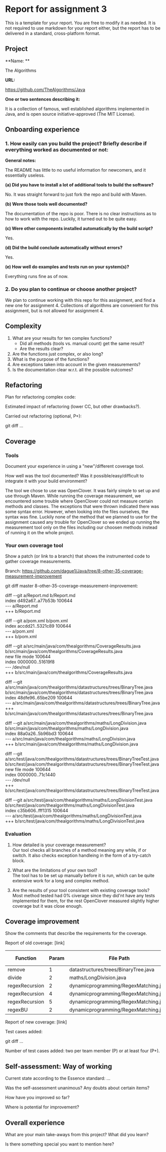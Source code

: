 # Report for assignment 3

This is a template for your report. You are free to modify it as needed.
It is not required to use markdown for your report either, but the report
has to be delivered in a standard, cross-platform format.

## Project

**Name: **

The Algorithms

**URL:**

https://github.com/TheAlgorithms/Java

**One or two sentences describing it:**

It is a collection of famous, well established algorithms implemented in Java, and is open source initiative-approved (The MIT License).

## Onboarding experience

### 1. How easily can you build the project? Briefly describe if everything worked as documented or not:

**General notes:**

The README has little to no useful information for newcomers, and it essentially useless.

**(a) Did you have to install a lot of additional tools to build the software?**

No. It was straight forward to just fork the repo and build with Maven.

**(b) Were those tools well documented?**

The documentation of the repo is poor. There is no clear instructions as to how to work with the repo. Luckily, it turned out to be quite easy.

**(c) Were other components installed automatically by the build script?**

Yes.

**(d) Did the build conclude automatically without errors?**

Yes.

**(e) How well do examples and tests run on your system(s)?**

Everything runs fine as of now.

### 2. Do you plan to continue or choose another project?
We plan to continue working with this repo for this assignment, and find a new one for assignment 4. Collections of algorithms are convenient for this assignment, but is not allowed for assignment 4.


## Complexity

1. What are your results for ten complex functions?
   * Did all methods (tools vs. manual count) get the same result?
   * Are the results clear?
2. Are the functions just complex, or also long?
3. What is the purpose of the functions?
4. Are exceptions taken into account in the given measurements?
5. Is the documentation clear w.r.t. all the possible outcomes?

## Refactoring

Plan for refactoring complex code:

Estimated impact of refactoring (lower CC, but other drawbacks?).

Carried out refactoring (optional, P+):

git diff ...

## Coverage

### Tools

Document your experience in using a "new"/different coverage tool.

How well was the tool documented? Was it possible/easy/difficult to
integrate it with your build environment?

The tool we chose to use was OpenClover. It was fairly simple to set up and use through Maven. While running the coverage measurement, we encountered some trouble where OpenClover could not measure certain methods and classes. The exceptions that were thrown indicated there was some syntax error. However, when looking into the files ourselves, the syntax was fine. Luckily none of the method that we planned to use for the assignment caused any trouble for OpenClover so we ended up running the measurement tool only on the files including our choosen methods instead of running it on the whole project.

### Your own coverage tool

Show a patch (or link to a branch) that shows the instrumented code to
gather coverage measurements.

Branch: https://github.com/dague1/Java/tree/8-other-35-coverage-measurement-improvement

git diff master 8-other-35-coverage-measurement-improvement:

diff --git a/Report.md b/Report.md  
index d492a67..a77b53b 100644  
--- a/Report.md  
+++ b/Report.md  

diff --git a/pom.xml b/pom.xml  
index accdd21..5321c89 100644  
--- a/pom.xml  
+++ b/pom.xml  

diff --git a/src/main/java/com/thealgorithms/CoverageResults.java b/src/main/java/com/thealgorithms/CoverageResults.java  
new file mode 100644  
index 0000000..51619f8  
--- /dev/null  
+++ b/src/main/java/com/thealgorithms/CoverageResults.java  

diff --git a/src/main/java/com/thealgorithms/datastructures/trees/BinaryTree.java b/src/main/java/com/thealgorithms/datastructures/trees/BinaryTree.java  
index 48dfe96..65be209 100644  
--- a/src/main/java/com/thealgorithms/datastructures/trees/BinaryTree.java  
+++ b/src/main/java/com/thealgorithms/datastructures/trees/BinaryTree.java  

diff --git a/src/main/java/com/thealgorithms/maths/LongDivision.java b/src/main/java/com/thealgorithms/maths/LongDivision.java  
index 88a0a26..5b96bd3 100644  
--- a/src/main/java/com/thealgorithms/maths/LongDivision.java  
+++ b/src/main/java/com/thealgorithms/maths/LongDivision.java  

diff --git a/src/test/java/com/thealgorithms/datastructures/trees/BinaryTreeTest.java b/src/test/java/com/thealgorithms/datastructures/trees/BinaryTreeTest.java  
new file mode 100644  
index 0000000..71c1440  
--- /dev/null  
+++ b/src/test/java/com/thealgorithms/datastructures/trees/BinaryTreeTest.java  

diff --git a/src/test/java/com/thealgorithms/maths/LongDivisionTest.java b/src/test/java/com/thealgorithms/maths/LongDivisionTest.java  
index c35b606..fff1315 100644  
--- a/src/test/java/com/thealgorithms/maths/LongDivisionTest.java  
+++ b/src/test/java/com/thealgorithms/maths/LongDivisionTest.java  

### Evaluation

1. How detailed is your coverage measurement?  
Our tool checks all branches of a method meaning any while, if or switch. It also checks exception handleing in the form of a try-catch block.

2. What are the limitations of your own tool?  
The tool has to be set up manually before it is run, which can be quite extensive work for a long and complex method.

3. Are the results of your tool consistent with existing coverage tools?  
Most method tested had 0% civerage since they did'nt have any tests implemented for them, for the rest OpenClover measured slightly higher coverage but it was close enough.

## Coverage improvement

Show the comments that describe the requirements for the coverage.

Report of old coverage: [link]

| Function | Param | File Path | Coverage (OpenClover) | Coverage (DIY) |
|---|---|---|---|---|
| remove | 1 | datastructures/trees/BinaryTree.java | 0% | 0% |
| divide | 2 | maths/LongDivision.java | 86.6% | 68% |
| regexRecursion | 2 | dynamicprogramming/RegexMatching.java | - | - |
| regexRecursion | 4 | dynamicprogramming/RegexMatching.java | - | - |
| regexRecursion | 5 | dynamicprogramming/RegexMatching.java | - | - |
| regexBU | 2 | dynamicprogramming/RegexMatching.java | - | - |

Report of new coverage: [link]

Test cases added:

git diff ...

Number of test cases added: two per team member (P) or at least four (P+).

## Self-assessment: Way of working

Current state according to the Essence standard: ...

Was the self-assessment unanimous? Any doubts about certain items?

How have you improved so far?

Where is potential for improvement?

## Overall experience

What are your main take-aways from this project? What did you learn?

Is there something special you want to mention here?
